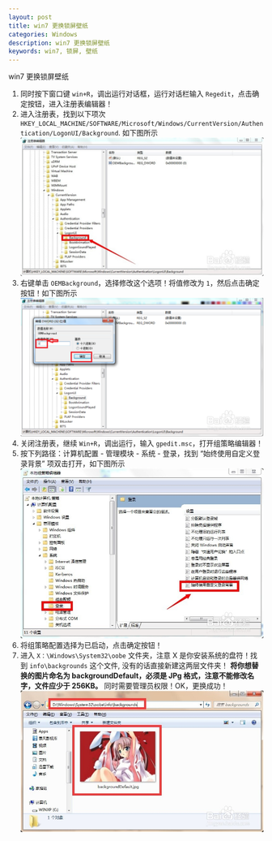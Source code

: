 ```yaml
---
layout: post
title: win7 更换锁屏壁纸
categories: Windows
description: win7 更换锁屏壁纸
keywords: win7, 锁屏, 壁纸
---
```


win7 更换锁屏壁纸

1. 同时按下窗口键 `win+R`，调出运行对话框，运行对话栏输入 `Regedit`，点击确定按钮，进入注册表编辑器！
2. 进入注册表，找到以下项次 `HKEY_LOCAL_MACHINE/SOFTWARE/Microsoft/Windows/CurrentVersion/Authentication/LogonUI/Background`. 如下图所示
![](/assets/images/posts/windowsskill/c9bdddcec3fdfc03ce76999cd73f8794a4c2264c.jpg)
3. 右键单击 `OEMBackground`，选择修改这个选项！将值修改为 `1`，然后点击确定按钮！如下图所示
![](/assets/images/posts/windowsskill/ea85a94543a98226414e4e038982b9014b90ebcc.jpg)
4. 关闭注册表，继续 `Win+R`，调出运行，输入 `gpedit.msc`，打开组策略编辑器！
5. 按下列路径：计算机配置 - 管理模块 - 系统 - 登录，找到 “始终使用自定义登录背景” 项双击打开，如下图所示
![](/assets/images/posts/windowsskill/4e83cb628535e5ddeaeccafb75c6a7efcf1b6296.jpg)
6. 将组策略配置选择为已启动，点击确定按钮！
7. 进入 `X：\Windows\System32\oobe` 文件夹，注意 X 是你安装系统的盘符！找到 `info\backgrounds` 这个文件, 没有的话直接新建这两层文件夹！ **将你想替换的图片命名为 backgroundDefault，必须是 JPg 格式，注意不能修改名字，文件应少于 256KB。** 同时需要管理员权限！OK，更换成功！
![](/assets/images/posts/windowsskill/9864a2315c6034a80677aec5c813495408237699.jpg)
